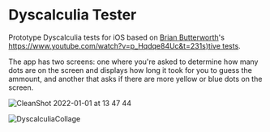 # Dyscalculia Tester

Prototype Dyscalculia tests for iOS based on [Brian Butterworth](https://www.dyscalculia.org/experts/brian-butterworth)'s [https://www.youtube.com/watch?v=p_Hqdqe84Uc&t=231s)tive tests](url).

The app has two screens: one where you're asked to determine how many dots are on the screen and displays how long it took for you to guess the 
ammount, and another that asks if there are more yellow or blue dots on the screen.


![CleanShot 2022-01-01 at 13 47 44](https://user-images.githubusercontent.com/2131591/147860866-71f455fa-1cff-427a-ba23-5a2cc4e98b7c.gif)
  
  
![DyscalculiaCollage](https://user-images.githubusercontent.com/2131591/147861090-420aabcd-fb65-4570-878e-655e1801a605.jpg)
